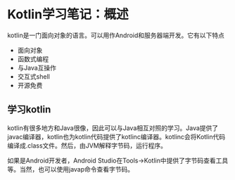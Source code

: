 # Kotlin学习笔记：概述



kotlin是一门面向对象的语言。可以用作Android和服务器端开发。它有以下特点

- 面向对象
- 函数式编程
- 与Java互操作
- 交互式shell
- 开源免费

## 学习kotlin

kotlin有很多地方和Java很像，因此可以与Java相互对照的学习。Java提供了javac编译器，kotlin也为kotlin代码提供了kotlinc编译器。kotlinc会将Kotlin代码编译成.class文件。然后，由JVM解释字节码，运行程序。

如果是Android开发者，Android Studio在Tools->Kotlin中提供了字节码查看工具等。当然，也可以使用javap命令查看字节码。

